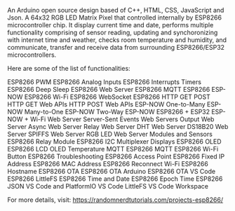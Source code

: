 An Arduino open source design based of C++, HTML, CSS, JavaScript and Json. A 64x32 RGB LED Matrix Pixel that controlled internally by ESP8266 microcontroller chip. It display current time and date, performs multiple functionality comprising of sensor reading, updating and synchoronizing with internet time and weather, checks room temperature and humidity, and communicate, transfer and receive data from surrounding ESP8266/ESP32 microcontrollers.

Here are some of the list of functionalities:

ESP8266 PWM
ESP8266 Analog Inputs
ESP8266 Interrupts Timers
ESP8266 Deep Sleep
ESP8266 Web Server
ESP8266 MQTT
ESP8266 ESP-NOW
ESP8266 Wi-Fi
ESP8266 WebSocket
ESP8266 HTTP GET POST
HTTP GET Web APIs
HTTP POST Web APIs
ESP-NOW One-to-Many
ESP-NOW Many-to-One
ESP-NOW Two-Way
ESP-NOW ESP8266 + ESP32
ESP-NOW + Wi-Fi Web Server
Server-Sent Events
Web Servers
Output Web Server
Async Web Server
Relay Web Server
DHT Web Server
DS18B20 Web Server
SPIFFS Web Server
RGB LED Web Server
Modules and Sensors
ESP8266 Relay Module
ESP8266 I2C Multiplexer
Displays
ESP8266 OLED
ESP8266 LCD
OLED Temperature
MQTT
ESP8266 MQTT
ESP8266 Wi-Fi Button
ESP8266 Troubleshooting
ESP8266 Access Point
ESP8266 Fixed IP Address
ESP8266 MAC Address
ESP8266 Reconnect Wi-Fi
ESP8266 Hostname
ESP8266 OTA
ESP8266 OTA Arduino
ESP8266 OTA VS Code
ESP8266 LittleFS
ESP8266 Time and Date
ESP8266 Epoch Time
ESP8266 JSON
VS Code and PlatformIO
VS Code LittleFS
VS Code Workspace

For more details, visit: https://randomnerdtutorials.com/projects-esp8266/
